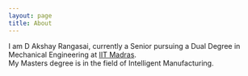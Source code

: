 ```yaml
---
layout: page
title: About
---
```

I am D Akshay Rangasai, currently a Senior pursuing a Dual Degree in  Mechanical Engineering at [IIT Madras](http://www.iitm.ac.in). <br> My Masters degree is in the field of Intelligent Manufacturing. 


